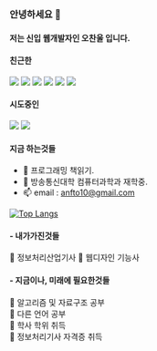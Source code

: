
### 안녕하세요 👋
#### 저는 신입 웹개발자인 오찬울 입니다.


#### 친근한 
 <img src="https://img.shields.io/badge/java-007396?style=for-the-badge&logo=java&logoColor=white"> <img src="https://img.shields.io/badge/html5-E34F26?style=for-the-badge&logo=html5&logoColor=white"> <img src="https://img.shields.io/badge/css-1572B6?style=for-the-badge&logo=css3&logoColor=white">  <img src="https://img.shields.io/badge/javascript-F7DF1E?style=for-the-badge&logo=javascript&logoColor=black"> <img src="https://img.shields.io/badge/jquery-0769AD?style=for-the-badge&logo=jquery&logoColor=white"> <img src="https://img.shields.io/badge/spring-6DB33F?style=for-the-badge&logo=spring&logoColor=white"> 
 
#### 시도중인 
<img src="https://img.shields.io/badge/vue.js-4FC08D?style=for-the-badge&logo=vue.js&logoColor=white"> <img src="https://img.shields.io/badge/node.js-339933?style=for-the-badge&logo=Node.js&logoColor=white">

#### 지금 하는것들
- 📕 프로그래밍 책읽기. 
- 🏫 방송통신대학 컴퓨터과학과 재학중.
- 📫 email : anfto10@gmail.com 

[![Top Langs](https://github-readme-stats.vercel.app/api/top-langs/?username=whiterock5)](https://github.com/anuraghazra/github-readme-stats)

#### - 내가가진것들 
 📄 정보처리산업기사 
 📄 웹디자인 기능사

#### - 지금이나, 미래에 필요한것들
 📕 알고리즘 및 자료구조 공부 <br />
 📘 다른 언어 공부 <br />
 🏫 학사 학위 취득 <br />
 📄 정보처리기사 자격증 취득
  





